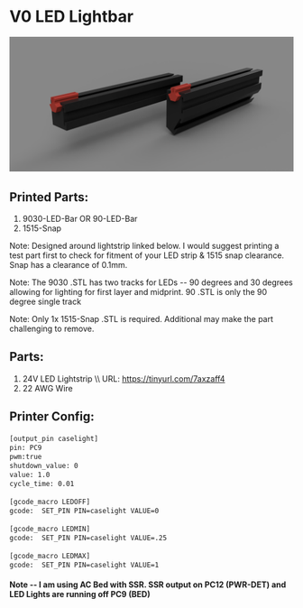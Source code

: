 # V0 LED Lightbar

![Image 1](Images/01.png)

## Printed Parts:
1. 9030-LED-Bar OR 90-LED-Bar
2. 1515-Snap

Note: Designed around lightstrip linked below. I would suggest printing a test part first to check for fitment of your LED strip & 1515 snap clearance. Snap has a clearance of 0.1mm.

Note: The 9030 .STL has two tracks for LEDs -- 90 degrees and 30 degrees allowing for lighting for first layer and midprint. 90 .STL is only the 90 degree single track

Note: Only 1x 1515-Snap .STL is required. Additional may make the part challenging to remove.

## Parts:
1. 24V LED Lightstrip \\\ URL: https://tinyurl.com/7axzaff4
2. 22 AWG Wire

## Printer Config:
```
[output_pin caselight]
pin: PC9
pwm:true
shutdown_value: 0
value: 1.0
cycle_time: 0.01

[gcode_macro LEDOFF]
gcode:  SET_PIN PIN=caselight VALUE=0

[gcode_macro LEDMIN]
gcode:  SET_PIN PIN=caselight VALUE=.25

[gcode_macro LEDMAX]
gcode:  SET_PIN PIN=caselight VALUE=1
```

#### Note -- I am using AC Bed with SSR. SSR output on PC12 (PWR-DET) and LED Lights are running off PC9 (BED)
